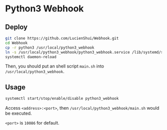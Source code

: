 # Python3 Webhook

## Deploy

```bash
git clone https://github.com/LucienShui/Webhook.git
cd Webhook
cp -r python3 /usr/local/python3_webhook
ln -s /usr/local/python3_webhook/python3_webhook.service /lib/systemd/system
systemctl daemon-reload
```

Then, you should put an shell script `main.sh` into `/usr/local/python3_webhook`.

## Usage

```bash
systemctl start/stop/enable/disable python3_webhook
```

Access `<address>:<port>`, then `/usr/local/python3_webhook/main.sh` would be executed.

`<port>` is `10086` for default.
